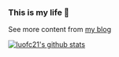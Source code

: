 ### This is my life 🥳

See more content from [my blog](https://home.luofcmax.cn)

[![luofc21's github stats](https://github-readme-stats.vercel.app/api?username=luofc21&show_icons=true&include_all_commits=true)](https://github.com/luofc21)

<!-- #
### - 新增blog
启动本地express服务器,开启本地修改blog.json文件接口
```
node express/index.js
```

页面 [http://localhost:8080/blog/BLOG.html](http://localhost:8080/blog/BLOG.html)
#

## Project setup
```
npm install
```

### Compiles and hot-reloads for development
```
npm run serve
```

### Compiles and minifies for production
```
npm run build
``` -->